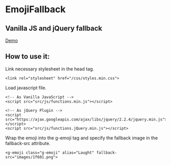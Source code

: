 # EmojiFallback
## Vanilla JS and jQuery fallback
[Demo](https://jachymbambuch.github.io/EmojiFallback/dist/)
## How to use it:

Link necessary stylesheet in the head tag.
```
<link rel="stylesheet" href="/css/styles.min.css">
```

Load javascript file.
```
<!-- As Vanilla JavaScript -->
<script src="src/js/functions.min.js"></script>

<!-- As jQuery Plugin -->
<script src="https://ajax.googleapis.com/ajax/libs/jquery/2.2.4/jquery.min.js"></script>
<script src="src/js/functions.jQuery.min.js"></script>
```

Wrap the emoji into the g-emoji tag and specify the fallback image in the fallback-src attribute.
```
<g-emoji class="g-emoji" alias="Laught" fallback-src="images/1f601.png">
```
